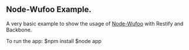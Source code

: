 ## Node-Wufoo Example.

A very basic example to show the usage of [Node-Wufoo](https://github.com/jusx/node-wufoo) with Restify and Backbone.

To run the app:
    $npm install
    $node app
    

